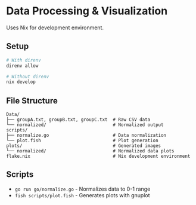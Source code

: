 # Data Processing & Visualization

Uses Nix for development environment.

## Setup
```bash
# With direnv
direnv allow

# Without direnv
nix develop
```

## File Structure
```
Data/
├── groupA.txt, groupB.txt, groupC.txt  # Raw CSV data
└── normalized/                         # Normalized output
scripts/
├── normalize.go                        # Data normalization
└── plot.fish                           # Plot generation
plots/                                  # Generated images
└── normalized/                         # Normalized data plots
flake.nix                               # Nix development environment
```

## Scripts
- `go run go/normalize.go` - Normalizes data to 0-1 range
- `fish scripts/plot.fish` - Generates plots with gnuplot